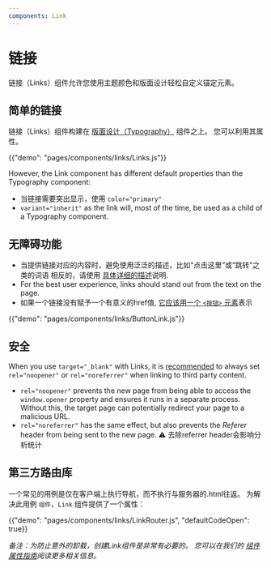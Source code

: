 ```yaml
---
components: Link
---
```


# 链接

<p class="description">链接（Links）组件允许您使用主题颜色和版面设计轻松自定义锚定元素。</p>

## 简单的链接

链接（Links）组件构建在 [版面设计（Typography）](/api/typography/) 组件之上。 您可以利用其属性。

{{"demo": "pages/components/links/Links.js"}}

However, the Link component has different default properties than the Typography component:

- 当链接需要突出显示，使用 `color="primary"`
- `variant="inherit"` as the link will, most of the time, be used as a child of a Typography component.

## 无障碍功能

- 当提供链接对应的内容时，避免使用泛泛的描述，比如“点击这里”或“跳转”之类的词语 相反的，请使用 [具体详细的描述](https://developers.google.com/web/tools/lighthouse/audits/descriptive-link-text)说明.
- For the best user experience, links should stand out from the text on the page.
- 如果一个链接没有赋予一个有意义的href值, [它应该用一个 `<按钮>` 元素](https://github.com/evcohen/eslint-plugin-jsx-a11y/blob/master/docs/rules/anchor-is-valid.md)表示

{{"demo": "pages/components/links/ButtonLink.js"}}

## 安全

When you use `target="_blank"` with Links, it is [recommended](https://developers.google.com/web/tools/lighthouse/audits/noopener) to always set `rel="noopener"` or `rel="noreferrer"` when linking to third party content.

- `rel="noopener"` prevents the new page from being able to access the `window.opener` property and ensures it runs in a separate process. Without this, the target page can potentially redirect your page to a malicious URL.
- `rel="noreferrer"` has the same effect, but also prevents the *Referer* header from being sent to the new page. ⚠️ 去除referrer header会影响分析统计

## 第三方路由库

一个常见的用例是仅在客户端上执行导航，而不执行与服务器的.html往返。 为解决此用例 `组件`，`Link` 组件提供了一个属性：

{{"demo": "pages/components/links/LinkRouter.js", "defaultCodeOpen": true}}

*备注：为防止意外的卸载，创建Link组件是非常有必要的。 您可以在我们的 [组件属性指南](/guides/composition/#component-property)阅读更多相关信息。*